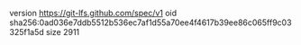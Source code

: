 version https://git-lfs.github.com/spec/v1
oid sha256:0ad036e7ddb5512b536ec7af1d55a70ee4f4617b39ee86c065ff9c03325f1a5d
size 2911
